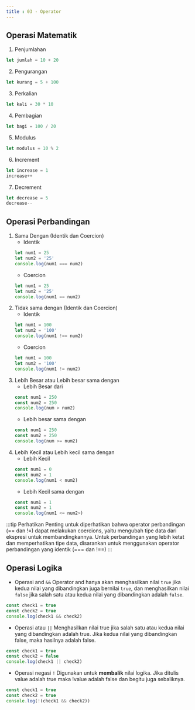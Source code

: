 ```yaml
---
title : 03 - Operator
---
```


## Operasi Matematik
1. Penjumlahan
```javascript
let jumlah = 10 + 20
```
2. Pengurangan
```javascript
let kurang = 5 + 100
```
3. Perkalian
```javascript
let kali = 30 * 10
```
4. Pembagian
```javascript
let bagi = 100 / 20
```
5. Modulus
```javascript
let modulus = 10 % 2
```
6. Increment
```javascript
let increase = 1
increase++
```
7. Decrement
```javascript
let decrease = 5
decrease--
```

## Operasi Perbandingan
1. Sama Dengan (Identik dan Coercion)
   - Identik
   ```javascript
   let num1 = 25
   let num2 = '25'
   console.log(num1 === num2)
   ```
   - Coercion
   ```javascript
   let num1 = 25
   let num2 = '25'
   console.log(num1 == num2)
   ```
2. Tidak sama dengan (Identik dan Coercion)
   - Identik
   ```javascript
   let num1 = 100
   let num2 = '100'
   console.log(num1 !== num2)
   ```
   - Coercion
   ```javascript
   let num1 = 100
   let num2 = '100'
   console.log(num1 != num2)
   ```
3. Lebih Besar atau Lebih besar sama dengan
    - Lebih Besar dari
    ```javascript
    const num1 = 250
    const num2 = 250
    console.log(num > num2)
    ```
    - Lebih besar sama dengan
    ```javascript
    const num1 = 250
    const num2 = 250
    console.log(num >= num2)
    ```
4. Lebih Kecil atau Lebih kecil sama dengan
   - Lebih Kecil
   ```javascript
   const num1 = 0
   const num2 = 1
   console.log(num1 < num2)
   ```
   - Lebih Kecil sama dengan
   ```javascript
   const num1 = 1
   const num2 = 1
   console.log(num1 <= num2>)
   ```
   
:::tip Perhatikan
Penting untuk diperhatikan bahwa operator perbandingan (== dan !=) dapat melakukan coercions, yaitu mengubah tipe data dari ekspresi untuk membandingkannya. Untuk perbandingan yang lebih ketat dan memperhatikan tipe data, disarankan untuk menggunakan operator perbandingan yang identik (=== dan !==)
:::

## Operasi Logika
- Operasi and `&&`
Operator and hanya akan menghasilkan nilai `true` jika kedua nilai yang dibandingkan juga bernilai `true`, dan menghasilkan nilai `false` jika salah satu atau kedua nilai yang dibandingkan adalah `false`.
```javascript
const check1 = true
const check2 = true
console.log(check1 && check2)
```
- Operasi atau `||`
Menghasilkan nilai true jika salah satu atau kedua nilai yang dibandingkan adalah true. Jika kedua nilai yang dibandingkan false, maka hasilnya adalah false.
```javascript
const check1 = true
const check2 = false
console.log(check1 || check2)
```
- Operasi negasi `!`
Digunakan untuk **membalik** nilai logika. Jika ditulis value adalah true maka !value adalah false dan begitu juga sebaliknya.
```javascript
const check1 = true
const check2 = true
console.log(!(check1 && check2))
```